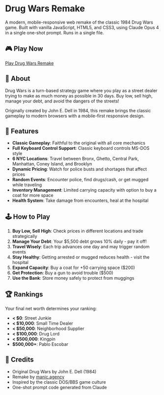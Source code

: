 # Drug Wars Remake

A modern, mobile-responsive web remake of the classic 1984 Drug Wars game. Built with vanilla JavaScript, HTML5, and CSS3, using Claude Opus 4 in a single one-shot prompt. Runs in a single file.

## 🎮 Play Now

[Play Drug Wars Remake](https://manicinc.github.io/drug-wars/)

## 📖 About

Drug Wars is a turn-based strategy game where you play as a street dealer trying to make as much money as possible in 30 days. Buy low, sell high, manage your debt, and avoid the dangers of the streets!

Originally created by John E. Dell in 1984, this remake brings the classic gameplay to modern browsers with a mobile-first responsive design.

## 🎯 Features

- **Classic Gameplay**: Faithful to the original with all core mechanics
- **Full Keyboard Control Support**: Classic keyboard controls MS-DOS style
- **6 NYC Locations**: Travel between Bronx, Ghetto, Central Park, Manhattan, Coney Island, and Brooklyn
- **Dynamic Pricing**: Watch for police busts and shortages that affect prices
- **Random Events**: Encounter police, find drugs/cash, or get mugged while traveling
- **Inventory Management**: Limited carrying capacity with option to buy a coat for more space
- **Health System**: Take damage from encounters, heal at the hospital

## 🕹️ How to Play

1. **Buy Low, Sell High**: Check prices in different locations and trade strategically
2. **Manage Your Debt**: Your $5,500 debt grows 10% daily - pay it off!
3. **Travel Wisely**: Each trip advances one day and may trigger random events
4. **Stay Healthy**: Getting arrested or mugged reduces health - visit the hospital
5. **Expand Capacity**: Buy a coat for +50 carrying space ($200)
6. **Get Protection**: Buy a gun to avoid trouble ($500)
7. **Use the Bank**: Store money safely to protect from muggings

## 🏆 Rankings

Your final net worth determines your ranking:

- **< $0**: Street Junkie
- **< $10,000**: Small Time Dealer  
- **< $50,000**: Neighborhood Supplier
- **< $100,000**: Drug Lord
- **< $500,000**: Kingpin
- **$500,000+**: Pablo Escobar

## 🙏 Credits

- Original Drug Wars by John E. Dell (1984)
- Remake by [manic.agency](https://manic.agency)
- Inspired by the classic DOS/BBS game culture
- One-shot prompt code generated from Claude